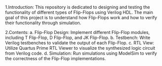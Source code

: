 1.Introduction:
This repository is dedicated to designing and testing the functionality of different types of Flip-Flops using Verilog HDL.
The main goal of this project is to understand how Flip-Flops work and how to verify their functionality through simulation.

2.Contents:
a. Flip-Flop Design: Implement different Flip-Flop modules, including T Flip-Flop, D Flip-Flop, and JK Flip-Flop.
b. Testbench: Write Verilog testbenches to validate the output of each Flip-Flop.
c. RTL View: Utilize Quartus Prime RTL Viewer to visualize the synthesized logic circuit from Verilog code.
d. Simulation: Run simulations using ModelSim to verify the correctness of the Flip-Flop implementations.  
